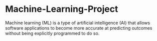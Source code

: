 # Machine-Learning-Project
Machine learning (ML) is a type of artificial intelligence (AI) that allows software applications to become more accurate at predicting outcomes without being explicitly programmed to do so.
